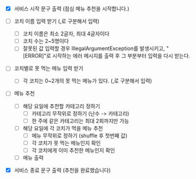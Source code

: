 - [x] 서비스 시작 문구 출력 (점심 메뉴 추천을 시작합니다.)

- [ ] 코치 이름 입력 받기 (,로 구분해서 입력)
  - [ ] 코치 이름은 최소 2글자, 최대 4글자이다
  - [ ] 코치 수는 2~5명이다 
  - [ ] 잘못된 값 입력할 경우 IllegalArgumentException를 발생시키고, "[ERROR]"로 시작하는 에러 메시지를 출력 후 그 부분부터 입력을 다시 받는다.
- [ ] 코치별로 못 먹는 메뉴 입력 받기
  - [ ] 각 코치는 0~2개의 못 먹는 메뉴가 있다. (,로 구분해서 입력)

- [ ] 메뉴 추천
  - [ ] 해당 요일에 추천할 카테고리 정하기
    - [ ] 카테고리 무작위로 정하기 (난수 -> 카테고리)
    - [ ] 한 주에 같은 카테고리는 최대 2회까지만 가능
  - [ ] 해당 요일에 각 코치가 먹을 메뉴 추천
    - [ ] 메뉴 무작위로 정하기 (shuffle 후 첫번째 값)
    - [ ] 각 코치가 못 먹는 메뉴인지 확인
    - [ ] 각 코치에게 이미 추천한 메뉴인지 확인
  - [ ] 메뉴 출력

- [x] 서비스 종료 문구 출력 (추천을 완료했습니다)